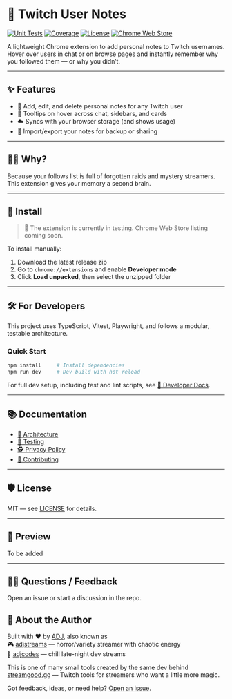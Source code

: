 # 📝 Twitch User Notes

[![Unit Tests](https://github.com/adjstreams/twitch-user-notes/actions/workflows/unit-test.yml/badge.svg?branch=test-ci-workflows)](https://github.com/adjstreams/twitch-user-notes/actions/workflows/unit-tests.yml)
[![Coverage](https://codecov.io/gh/adjstreams/twitch-user-notes/branch/test-ci-workflows/graph/badge.svg)](https://codecov.io/gh/adjstreams/twitch-user-notes/tree/test-ci-workflows)
[![License](https://img.shields.io/github/license/adjstreams/twitch-user-notes.svg)](./LICENSE)
[![Chrome Web Store](https://img.shields.io/chrome-web-store/v/YOUR_EXTENSION_ID.svg)](https://chrome.google.com/webstore/detail/YOUR_EXTENSION_ID)

A lightweight Chrome extension to add personal notes to Twitch usernames. Hover over users in chat or on browse pages and instantly remember why you followed them — or why you didn’t.

---

## ✨ Features

- 📝 Add, edit, and delete personal notes for any Twitch user  
- 💬 Tooltips on hover across chat, sidebars, and cards  
- ☁️ Syncs with your browser storage (and shows usage)  
- 🔁 Import/export your notes for backup or sharing  

---

## 🧙‍♂️ Why?

Because your follows list is full of forgotten raids and mystery streamers. This extension gives your memory a second brain.

---

## 🚀 Install

> 🧪 The extension is currently in testing. Chrome Web Store listing coming soon.

To install manually:

1. Download the latest release zip  
2. Go to `chrome://extensions` and enable **Developer mode**  
3. Click **Load unpacked**, then select the unzipped folder  

---

## 🛠️ For Developers

This project uses TypeScript, Vitest, Playwright, and follows a modular, testable architecture.

### Quick Start

```bash
npm install     # Install dependencies
npm run dev     # Dev build with hot reload
```

For full dev setup, including test and lint scripts, see [📘 Developer Docs](./docs/index.md).

---

## 📚 Documentation

- [🔧 Architecture](./docs/architecture.md)
- [🧪 Testing](./docs/testing.md)
- [🕵️ Privacy Policy](./docs/privacy.md)
- [🤝 Contributing](./CONTRIBUTING.md)

---

## 🛡️ License

MIT — see [LICENSE](./LICENSE) for details.

---

## 📸 Preview

To be added

---

## 🙋‍♀️ Questions / Feedback

Open an issue or start a discussion in the repo.


## 👋 About the Author

Built with ❤️ by [ADJ](https://adj.gg), also known as  
🎮 [adjstreams](https://twitch.tv/adjstreams) — horror/variety streamer with chaotic energy  
🧘 [adjcodes](https://twitch.tv/adjcodes) — chill late-night dev streams  

This is one of many small tools created by the same dev behind [streamgood.gg](https://streamgood.gg) — Twitch tools for streamers who want a little more magic.

Got feedback, ideas, or need help? [Open an issue](https://github.com/adjstreams/twitch-user-notes/issues).
